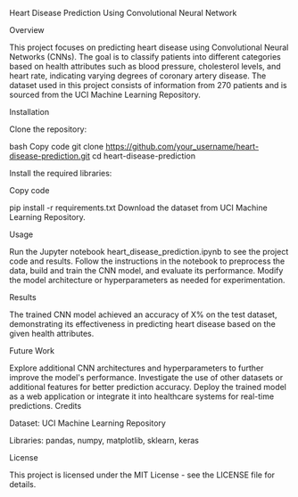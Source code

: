 Heart Disease Prediction Using Convolutional Neural Network

Overview

This project focuses on predicting heart disease using Convolutional Neural Networks (CNNs). The goal is to classify patients into different categories based on health attributes such as blood pressure, cholesterol levels, and heart rate, indicating varying degrees of coronary artery disease. The dataset used in this project consists of information from 270 patients and is sourced from the UCI Machine Learning Repository.

Installation

Clone the repository:

bash
Copy code
git clone https://github.com/your_username/heart-disease-prediction.git
cd heart-disease-prediction

Install the required libraries:

Copy code

pip install -r requirements.txt
Download the dataset from UCI Machine Learning Repository.

Usage

Run the Jupyter notebook heart_disease_prediction.ipynb to see the project code and results.
Follow the instructions in the notebook to preprocess the data, build and train the CNN model, and evaluate its performance.
Modify the model architecture or hyperparameters as needed for experimentation.

Results

The trained CNN model achieved an accuracy of X% on the test dataset, demonstrating its effectiveness in predicting heart disease based on the given health attributes.

Future Work

Explore additional CNN architectures and hyperparameters to further improve the model's performance.
Investigate the use of other datasets or additional features for better prediction accuracy.
Deploy the trained model as a web application or integrate it into healthcare systems for real-time predictions.
Credits

Dataset: UCI Machine Learning Repository

Libraries: pandas, numpy, matplotlib, sklearn, keras

License

This project is licensed under the MIT License - see the LICENSE file for details.








